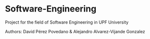 # Software-Engineering
Project for the field of Software Engineering in UPF University

Authors: David Pérez Povedano & Alejandro Alvarez-Vijande Gonzalez
